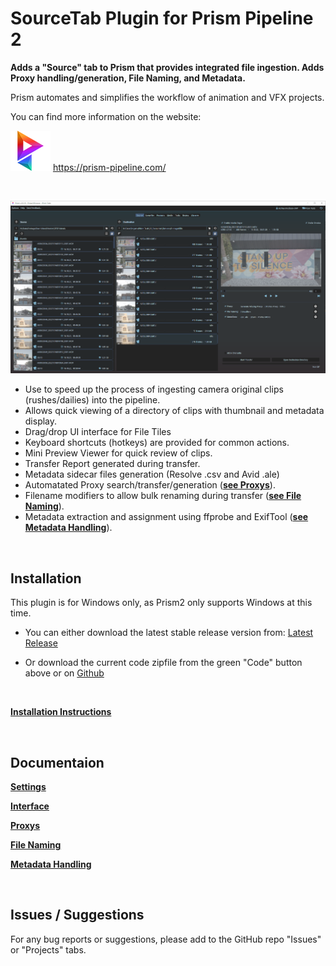 # **SourceTab Plugin for Prism Pipeline 2**
**Adds a "Source" tab to Prism that provides integrated file ingestion.  Adds Proxy handling/generation, File Naming, and Metadata.**
<br>

Prism automates and simplifies the workflow of animation and VFX projects.

You can find more information on the website:

![Prism](Docs/DocsImages/p_tray.png)  https://prism-pipeline.com/

<br/>

![SourceTab](Docs/DocsImages/tab_overview.png)


- Use to speed up the process of ingesting camera original clips (rushes/dailies) into the pipeline.
- Allows quick viewing of a directory of clips with thumbnail and metadata display.
- Drag/drop UI interface for File Tiles
- Keyboard shortcuts (hotkeys) are provided for common actions.
- Mini Preview Viewer for quick review of clips.
- Transfer Report generated during transfer.
- Metadata sidecar files generation (Resolve .csv and Avid .ale)
- Automatated Proxy search/transfer/generation ([**see Proxys**](Docs/Doc-Proxys.md)).
- Filename modifiers to allow bulk renaming during transfer ([**see File Naming**](Docs/Doc-FileNaming.md)).
- Metadata extraction and assignment using ffprobe and ExifTool ([**see Metadata Handling**](Docs/Doc-Metadata.md)).


<br/>

## **Installation**

This plugin is for Windows only, as Prism2 only supports Windows at this time.
<br/>

- You can either download the latest stable release version from: [Latest Release](https://github.com/AltaArts/SourceTab--Prism-Plugin/releases/latest)

- Or download the current code zipfile from the green "Code" button above or on [Github](https://github.com/AltaArts/SourceTab--Prism-Plugin)

<br/>

[**Installation Instructions**](Docs/Doc-Installation.md)

<br/>

## **Documentaion**

[**Settings**](Docs/Doc-Settings.md)

[**Interface**](Docs/Doc-Interface.md)

[**Proxys**](Docs/Doc-Proxys.md)

[**File Naming**](Docs/Doc-FileNaming.md)

[**Metadata Handling**](Docs/Doc-Metadata.md)


<br/>


## **Issues / Suggestions**

For any bug reports or suggestions, please add to the GitHub repo "Issues" or "Projects" tabs.